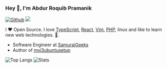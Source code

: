 ### Hey 👋, I'm Abdur Roquib Pramanik

[![Github](https://img.shields.io/github/followers/roquib?label=Follow&style=social)](https://github.com/roquib)
![](https://visitor-badge.glitch.me/badge?page_id=roquib.roquib)

I ❤ Open Source. I love [TypeScript](https://www.typescriptlang.org/), [React](https://reactjs.org/), [Vim](https://www.vim.org/), [PHP](https://github.com/php/php-src), linux and like to learn new web technologies. 🙈.

* Software Engineer at [SamuraiGeeks](http://samuraigeeks.net)
* Author of [myi3ubuntusetup](https://github.com/roquib/myi3ubuntusetup)    

![Top Langs](https://github-readme-stats.vercel.app/api/top-langs/?username=roquib&hide=java,markdown)
![Stats](https://github-readme-stats.vercel.app/api?username=roquib&show_icons=true&count_private=true&line_height=40)
